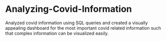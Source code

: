 # Analyzing-Covid-Information
Analyzed covid information using SQL queries and created a visually appealing dashboard for the most important covid related information such that complex information can be visualized easily. 

